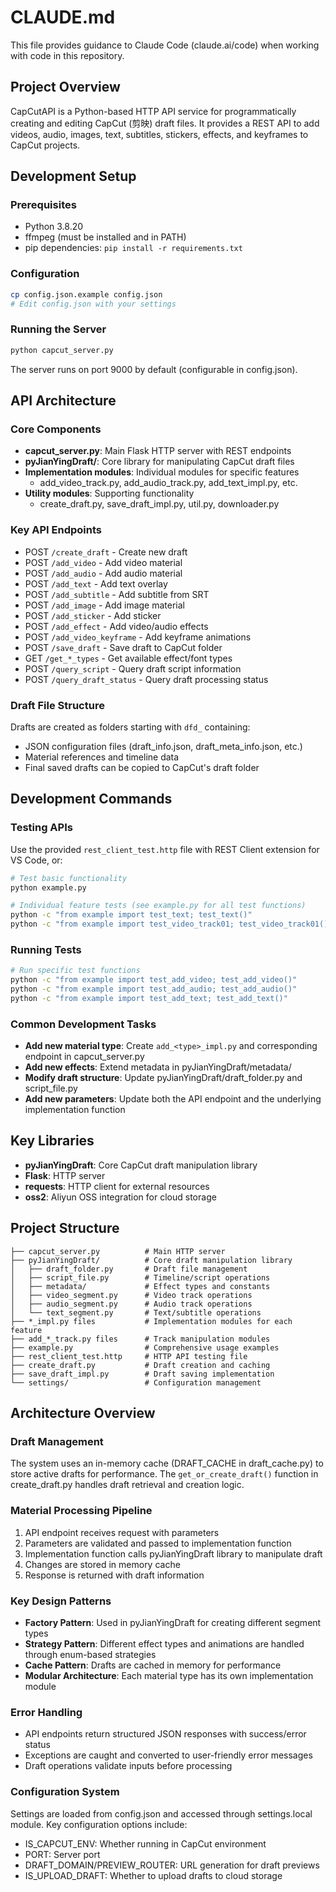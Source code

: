 # CLAUDE.md

This file provides guidance to Claude Code (claude.ai/code) when working with code in this repository.

## Project Overview

CapCutAPI is a Python-based HTTP API service for programmatically creating and editing CapCut (剪映) draft files. It provides a REST API to add videos, audio, images, text, subtitles, stickers, effects, and keyframes to CapCut projects.

## Development Setup

### Prerequisites
- Python 3.8.20
- ffmpeg (must be installed and in PATH)
- pip dependencies: `pip install -r requirements.txt`

### Configuration
```bash
cp config.json.example config.json
# Edit config.json with your settings
```

### Running the Server
```bash
python capcut_server.py
```

The server runs on port 9000 by default (configurable in config.json).

## API Architecture

### Core Components
- **capcut_server.py**: Main Flask HTTP server with REST endpoints
- **pyJianYingDraft/**: Core library for manipulating CapCut draft files
- **Implementation modules**: Individual modules for specific features
  - add_video_track.py, add_audio_track.py, add_text_impl.py, etc.
- **Utility modules**: Supporting functionality
  - create_draft.py, save_draft_impl.py, util.py, downloader.py

### Key API Endpoints
- POST `/create_draft` - Create new draft
- POST `/add_video` - Add video material
- POST `/add_audio` - Add audio material  
- POST `/add_text` - Add text overlay
- POST `/add_subtitle` - Add subtitle from SRT
- POST `/add_image` - Add image material
- POST `/add_sticker` - Add sticker
- POST `/add_effect` - Add video/audio effects
- POST `/add_video_keyframe` - Add keyframe animations
- POST `/save_draft` - Save draft to CapCut folder
- GET `/get_*_types` - Get available effect/font types
- POST `/query_script` - Query draft script information
- POST `/query_draft_status` - Query draft processing status

### Draft File Structure
Drafts are created as folders starting with `dfd_` containing:
- JSON configuration files (draft_info.json, draft_meta_info.json, etc.)
- Material references and timeline data
- Final saved drafts can be copied to CapCut's draft folder

## Development Commands

### Testing APIs
Use the provided `rest_client_test.http` file with REST Client extension for VS Code, or:

```bash
# Test basic functionality
python example.py

# Individual feature tests (see example.py for all test functions)
python -c "from example import test_text; test_text()"
python -c "from example import test_video_track01; test_video_track01()"
```

### Running Tests
```bash
# Run specific test functions
python -c "from example import test_add_video; test_add_video()"
python -c "from example import test_add_audio; test_add_audio()"
python -c "from example import test_add_text; test_add_text()"
```

### Common Development Tasks
- **Add new material type**: Create `add_<type>_impl.py` and corresponding endpoint in capcut_server.py
- **Add new effects**: Extend metadata in pyJianYingDraft/metadata/
- **Modify draft structure**: Update pyJianYingDraft/draft_folder.py and script_file.py
- **Add new parameters**: Update both the API endpoint and the underlying implementation function

## Key Libraries
- **pyJianYingDraft**: Core CapCut draft manipulation library
- **Flask**: HTTP server
- **requests**: HTTP client for external resources
- **oss2**: Aliyun OSS integration for cloud storage

## Project Structure
```
├── capcut_server.py          # Main HTTP server
├── pyJianYingDraft/          # Core draft manipulation library
│   ├── draft_folder.py       # Draft file management
│   ├── script_file.py        # Timeline/script operations
│   ├── metadata/             # Effect types and constants
│   ├── video_segment.py      # Video track operations
│   ├── audio_segment.py      # Audio track operations
│   └── text_segment.py       # Text/subtitle operations
├── *_impl.py files           # Implementation modules for each feature
├── add_*_track.py files      # Track manipulation modules
├── example.py                # Comprehensive usage examples
├── rest_client_test.http     # HTTP API testing file
├── create_draft.py           # Draft creation and caching
├── save_draft_impl.py        # Draft saving implementation
└── settings/                 # Configuration management
```

## Architecture Overview

### Draft Management
The system uses an in-memory cache (DRAFT_CACHE in draft_cache.py) to store active drafts for performance. The `get_or_create_draft()` function in create_draft.py handles draft retrieval and creation logic.

### Material Processing Pipeline
1. API endpoint receives request with parameters
2. Parameters are validated and passed to implementation function
3. Implementation function calls pyJianYingDraft library to manipulate draft
4. Changes are stored in memory cache
5. Response is returned with draft information

### Key Design Patterns
- **Factory Pattern**: Used in pyJianYingDraft for creating different segment types
- **Strategy Pattern**: Different effect types and animations are handled through enum-based strategies
- **Cache Pattern**: Drafts are cached in memory for performance
- **Modular Architecture**: Each material type has its own implementation module

### Error Handling
- API endpoints return structured JSON responses with success/error status
- Exceptions are caught and converted to user-friendly error messages
- Draft operations validate inputs before processing

### Configuration System
Settings are loaded from config.json and accessed through settings.local module. Key configuration options include:
- IS_CAPCUT_ENV: Whether running in CapCut environment
- PORT: Server port
- DRAFT_DOMAIN/PREVIEW_ROUTER: URL generation for draft previews
- IS_UPLOAD_DRAFT: Whether to upload drafts to cloud storage